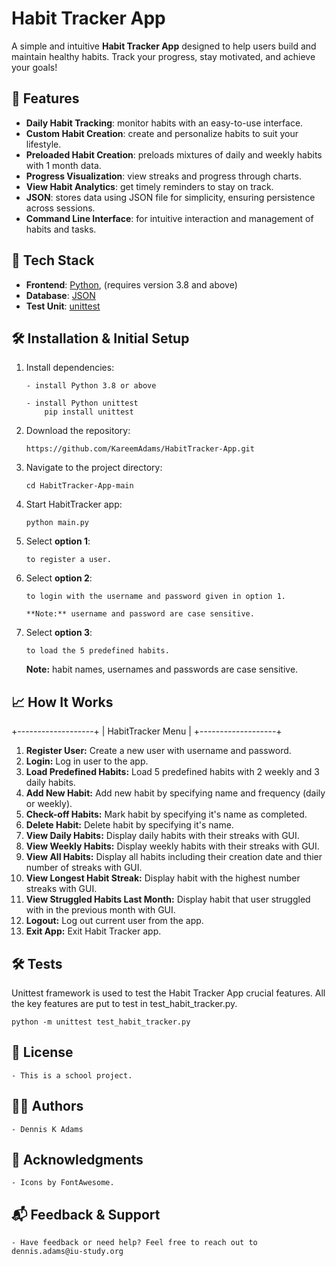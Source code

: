 # Habit Tracker App

A simple and intuitive **Habit Tracker App** designed to help users build and maintain healthy habits. Track your progress, stay motivated, and achieve your goals!


## 🌟 Features

- **Daily Habit Tracking**: monitor habits with an easy-to-use interface.
- **Custom Habit Creation**: create and personalize habits to suit your lifestyle.
- **Preloaded Habit Creation**: preloads mixtures of daily and weekly habits with 1 month data.
- **Progress Visualization**: view streaks and progress through charts.
- **View Habit Analytics**: get timely reminders to stay on track.
- **JSON**: stores data using JSON file for simplicity, ensuring persistence across sessions.
- **Command Line Interface**: for intuitive interaction and management of habits and tasks.


## 🚀 Tech Stack

- **Frontend**: [Python](https://python.org), (requires version 3.8 and above)
- **Database**: [JSON](https://www.json.oorg)  
- **Test Unit**: [unittest](https://docs.python.org/3.11/library/unittest.html)  


## 🛠️ Installation & Initial Setup

1.	Install dependencies:

        - install Python 3.8 or above

        - install Python unittest
            pip install unittest

2.  Download the repository:

        https://github.com/KareemAdams/HabitTracker-App.git

3.	Navigate to the project directory:
    
        cd HabitTracker-App-main

4.	Start HabitTracker app:
        
        python main.py

5.  Select **option 1**: 
    
        to register a user.

6.  Select **option 2**:

        to login with the username and password given in option 1.

        **Note:** username and password are case sensitive.

7.  Select **option 3**:

        to load the 5 predefined habits.


    **Note:** habit names, usernames and passwords are case sensitive.


## 📈 How It Works

+-------------------+
| HabitTracker Menu |
+-------------------+
1.	**Register User:** Create a new user with username and password.
2.	**Login:** Log in user to the app.
3.	**Load Predefined Habits:** Load 5 predefined habits with 2 weekly and 3 daily habits.
4.	**Add New Habit:** Add new habit by specifying name and frequency (daily or weekly).
5.	**Check-off Habits:** Mark habit by specifying it's name as completed.
6.	**Delete Habit:** Delete habit by specifying it's name.
7.	**View Daily Habits:** Display daily habits with their streaks with GUI.
8.	**View Weekly Habits:** Display weekly habits with their streaks with GUI.
9.	**View All Habits:** Display all habits including their creation date and thier number of streaks with GUI.
10.	**View Longest Habit Streak:** Display habit with the highest number streaks with GUI.
11.	**View Struggled Habits Last Month:** Display habit that user struggled with in the previous month with GUI.
12.	**Logout:** Log out current user from the app.
13.	**Exit App:** Exit Habit Tracker app.


## 🛠️ Tests

Unittest framework is used to test the Habit Tracker App crucial features. All the key features are put to test in test_habit_tracker.py.

    python -m unittest test_habit_tracker.py


## 📄 License

    - This is a school project.


## 👨‍💻 Authors

    - Dennis K Adams


## 🧾 Acknowledgments

    - Icons by FontAwesome.


## 📬 Feedback & Support

    - Have feedback or need help? Feel free to reach out to dennis.adams@iu-study.org
